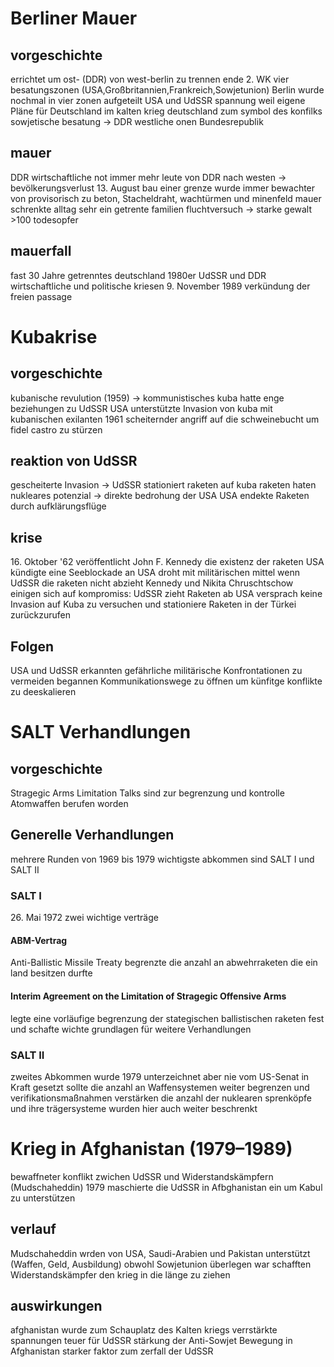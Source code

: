 # Berliner Mauer 

## vorgeschichte
errichtet um ost- (DDR) von west-berlin zu trennen
ende 2. WK vier besatungszonen (USA,Großbritannien,Frankreich,Sowjetunion)
Berlin wurde nochmal in vier zonen aufgeteilt
USA und UdSSR spannung weil eigene Pläne für Deutschland
im kalten krieg deutschland zum symbol des konfilks
sowjetische besatung -> DDR
westliche onen Bundesrepublik

## mauer
DDR wirtschaftliche not
immer mehr leute von DDR nach westen -> bevölkerungsverlust
13\. August bau einer grenze
wurde immer bewachter von provisorisch zu beton, Stacheldraht, wachtürmen und minenfeld
mauer schrenkte alltag sehr ein
getrente familien
fluchtversuch -> starke gewalt
\>100 todesopfer

## mauerfall
fast 30 Jahre getrenntes deutschland
1980er UdSSR und DDR wirtschaftliche und politische kriesen
9\. November 1989 verkündung der freien passage

# Kubakrise 

## vorgeschichte
kubanische revulution (1959) -> kommunistisches kuba
hatte enge beziehungen zu UdSSR
USA unterstützte Invasion von kuba mit kubanischen exilanten
1961 scheiternder angriff auf die schweinebucht um fidel castro zu stürzen

## reaktion von UdSSR
gescheiterte Invasion -> UdSSR stationiert raketen auf kuba
raketen haten nukleares potenzial -> direkte bedrohung der USA
USA endekte Raketen durch aufklärungsflüge

## krise
16\. Oktober '62 veröffentlicht John F. Kennedy die existenz der raketen
USA kündigte eine Seeblockade an
USA droht mit militärischen mittel wenn UdSSR die raketen nicht abzieht
Kennedy und Nikita Chruschtschow einigen sich auf kompromiss:
	UdSSR zieht Raketen ab
	USA versprach keine Invasion auf Kuba zu versuchen und stationiere Raketen in der Türkei zurückzurufen

## Folgen
USA und UdSSR erkannten gefährliche militärische Konfrontationen zu vermeiden
begannen Kommunikationswege zu öffnen um künfitge konflikte zu deeskalieren

# SALT Verhandlungen

## vorgeschichte
Stragegic Arms Limitation Talks sind zur begrenzung und kontrolle Atomwaffen berufen worden

## Generelle Verhandlungen
mehrere Runden von 1969 bis 1979
wichtigste abkommen sind SALT I und SALT II

### SALT I
26\. Mai 1972
zwei wichtige verträge

#### ABM-Vertrag
Anti-Ballistic Missile Treaty
begrenzte die anzahl an abwehrraketen die ein land besitzen durfte

#### Interim Agreement on the Limitation of Stragegic Offensive Arms
legte eine vorläufige begrenzung der stategischen ballistischen raketen fest und schafte wichte grundlagen für weitere Verhandlungen

### SALT II
zweites Abkommen wurde 1979 unterzeichnet aber nie vom US-Senat in Kraft gesetzt
sollte die anzahl an Waffensystemen weiter begrenzen und verifikationsmaßnahmen verstärken
die anzahl der nuklearen sprenköpfe und ihre trägersysteme wurden hier auch weiter beschrenkt

# Krieg in Afghanistan (1979–1989)

bewaffneter konflikt zwichen UdSSR und Widerstandskämpfern (Mudschaheddin)
1979 maschierte die UdSSR in Afbghanistan ein um Kabul zu unterstützen

## verlauf

Mudschaheddin wrden von USA, Saudi-Arabien und Pakistan unterstützt (Waffen, Geld, Ausbildung)
obwohl Sowjetunion überlegen war schafften Widerstandskämpfer den krieg in die länge zu ziehen

## auswirkungen

afghanistan wurde zum Schauplatz des Kalten kriegs
verrstärkte spannungen
teuer für UdSSR
stärkung der Anti-Sowjet Bewegung in Afghanistan
starker faktor zum zerfall der UdSSR
